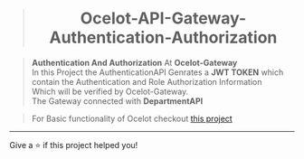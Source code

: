 > <h1 align="center"> Ocelot-API-Gateway-Authentication-Authorization</h1>

 > **Authentication And Authorization** At **Ocelot-Gateway**  <br/>
 > In this Project the  AuthenticationAPI Genrates a **JWT TOKEN** which contain the Authentication and Role Authorization Information <br>
 > Which will be verified by Ocelot-Gateway. <br>
 > The Gateway connected with **DepartmentAPI**
 
 > For Basic functionality of Ocelot checkout [this project](https://github.com/sahilmankar/API-Gateway)
 
 <hr>




Give a ⭐️ if this project helped you!